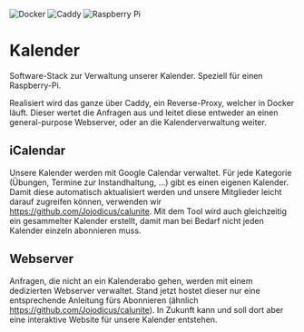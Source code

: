 ![Docker](https://img.shields.io/badge/Docker-2CA5E0?style=for-the-badge&logo=docker&logoColor=white)
![Caddy](https://img.shields.io/badge/Caddy-darkslategray?style=for-the-badge&logo=caddy&logoColor=green)
![Raspberry Pi](https://img.shields.io/badge/Raspberry%20Pi-A22846?style=for-the-badge&logo=Raspberry%20Pi&logoColor=white)

# Kalender

Software-Stack zur Verwaltung unserer Kalender.
Speziell für einen Raspberry-Pi.

Realisiert wird das ganze über Caddy, ein Reverse-Proxy, welcher in Docker läuft.
Dieser wertet die Anfragen aus und leitet diese entweder an einen general-purpose Webserver, oder an die Kalenderverwaltung weiter.

## iCalendar

Unsere Kalender werden mit Google Calendar verwaltet.
Für jede Kategorie (Übungen, Termine zur Instandhaltung, ...) gibt es einen eigenen Kalender.
Damit diese automatisch aktualisiert werden und unsere Mitglieder leicht darauf zugreifen können, verwenden wir https://github.com/Jojodicus/calunite.
Mit dem Tool wird auch gleichzeitig ein gesammelter Kalender erstellt, damit man bei Bedarf nicht jeden Kalender einzeln abonnieren muss.

## Webserver

Anfragen, die nicht an ein Kalenderabo gehen, werden mit einem dedizierten Webserver verwaltet.
Stand jetzt hostet dieser nur eine entsprechende Anleitung fürs Abonnieren (ähnlich https://github.com/Jojodicus/calunite).
In Zukunft kann und soll dort aber eine interaktive Website für unsere Kalender entstehen.
